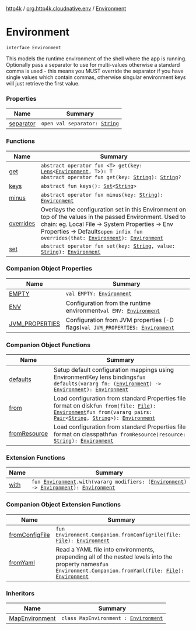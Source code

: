 [http4k](../../index.md) / [org.http4k.cloudnative.env](../index.md) / [Environment](./index.md)

# Environment

`interface Environment`

This models the runtime environment of the shell where the app is running. Optionally pass a separator to use for
multi-values otherwise a standard comma is used - this means you MUST override the separator if you have single values
which contain commas, otherwise singular environment keys will just retrieve the first value.

### Properties

| Name | Summary |
|---|---|
| [separator](separator.md) | `open val separator: `[`String`](https://kotlinlang.org/api/latest/jvm/stdlib/kotlin/-string/index.html) |

### Functions

| Name | Summary |
|---|---|
| [get](get.md) | `abstract operator fun <T> get(key: `[`Lens`](../../org.http4k.lens/-lens/index.md)`<`[`Environment`](./index.md)`, T>): T`<br>`abstract operator fun get(key: `[`String`](https://kotlinlang.org/api/latest/jvm/stdlib/kotlin/-string/index.html)`): `[`String`](https://kotlinlang.org/api/latest/jvm/stdlib/kotlin/-string/index.html)`?` |
| [keys](keys.md) | `abstract fun keys(): `[`Set`](https://kotlinlang.org/api/latest/jvm/stdlib/kotlin.collections/-set/index.html)`<`[`String`](https://kotlinlang.org/api/latest/jvm/stdlib/kotlin/-string/index.html)`>` |
| [minus](minus.md) | `abstract operator fun minus(key: `[`String`](https://kotlinlang.org/api/latest/jvm/stdlib/kotlin/-string/index.html)`): `[`Environment`](./index.md) |
| [overrides](overrides.md) | Overlays the configuration set in this Environment on top of the values in the passed Environment. Used to chain: eg. Local File -&gt; System Properties -&gt; Env Properties -&gt; Defaults`open infix fun overrides(that: `[`Environment`](./index.md)`): `[`Environment`](./index.md) |
| [set](set.md) | `abstract operator fun set(key: `[`String`](https://kotlinlang.org/api/latest/jvm/stdlib/kotlin/-string/index.html)`, value: `[`String`](https://kotlinlang.org/api/latest/jvm/stdlib/kotlin/-string/index.html)`): `[`Environment`](./index.md) |

### Companion Object Properties

| Name | Summary |
|---|---|
| [EMPTY](-e-m-p-t-y.md) | `val EMPTY: `[`Environment`](./index.md) |
| [ENV](-e-n-v.md) | Configuration from the runtime environment`val ENV: `[`Environment`](./index.md) |
| [JVM_PROPERTIES](-j-v-m_-p-r-o-p-e-r-t-i-e-s.md) | Configuration from JVM properties (-D flags)`val JVM_PROPERTIES: `[`Environment`](./index.md) |

### Companion Object Functions

| Name | Summary |
|---|---|
| [defaults](defaults.md) | Setup default configuration mappings using EnvironmentKey lens bindings`fun defaults(vararg fn: (`[`Environment`](./index.md)`) -> `[`Environment`](./index.md)`): `[`Environment`](./index.md) |
| [from](from.md) | Load configuration from standard Properties file format on disk`fun from(file: `[`File`](https://docs.oracle.com/javase/9/docs/api/java/io/File.html)`): `[`Environment`](./index.md)`fun from(vararg pairs: `[`Pair`](https://kotlinlang.org/api/latest/jvm/stdlib/kotlin/-pair/index.html)`<`[`String`](https://kotlinlang.org/api/latest/jvm/stdlib/kotlin/-string/index.html)`, `[`String`](https://kotlinlang.org/api/latest/jvm/stdlib/kotlin/-string/index.html)`>): `[`Environment`](./index.md) |
| [fromResource](from-resource.md) | Load configuration from standard Properties file format on classpath`fun fromResource(resource: `[`String`](https://kotlinlang.org/api/latest/jvm/stdlib/kotlin/-string/index.html)`): `[`Environment`](./index.md) |

### Extension Functions

| Name | Summary |
|---|---|
| [with](../../org.http4k.core/with.md) | `fun `[`Environment`](./index.md)`.with(vararg modifiers: (`[`Environment`](./index.md)`) -> `[`Environment`](./index.md)`): `[`Environment`](./index.md) |

### Companion Object Extension Functions

| Name | Summary |
|---|---|
| [fromConfigFile](../from-config-file.md) | `fun Environment.Companion.fromConfigFile(file: `[`File`](https://docs.oracle.com/javase/9/docs/api/java/io/File.html)`): `[`Environment`](./index.md) |
| [fromYaml](../from-yaml.md) | Read a YAML file into environments, prepending all of the nested levels into the property names`fun Environment.Companion.fromYaml(file: `[`File`](https://docs.oracle.com/javase/9/docs/api/java/io/File.html)`): `[`Environment`](./index.md) |

### Inheritors

| Name | Summary |
|---|---|
| [MapEnvironment](../-map-environment/index.md) | `class MapEnvironment : `[`Environment`](./index.md) |
